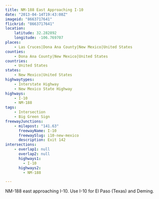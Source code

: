 ```yaml
---
title: NM-188 East Approaching I-10
date: "2013-04-14T19:43:08Z"
imageid: "8663717641"
flickrid: "8663717641"
location:
    latitude: 32.282892
    longitude: -106.769707
places:
    - Las Cruces|Dona Ana County|New Mexico|United States
counties:
    - Dona Ana County|New Mexico|United States
countries:
    - United States
states:
    - New Mexico|United States
highwaytypes:
    - Interstate Highway
    - New Mexico State Highway
highways:
    - I-10
    - NM-188
tags:
    - Intersection
    - Big Green Sign
freewayJunctions:
    - milepost: "141.63"
      freewayName: I-10
      freewaySlug: i10-new-mexico
      description: Exit 142
intersections:
    - overlap1: null
      overlap2: null
      highways1:
        - I-10
      highways2:
        - NM-188

---
```

NM-188 east approaching I-10.  Use I-10 for El Paso (Texas) and Deming.